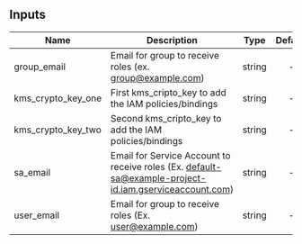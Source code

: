 [^]: (autogen_docs_start)


## Inputs

| Name | Description | Type | Default | Required |
|------|-------------|:----:|:-----:|:-----:|
| group_email | Email for group to receive roles (ex. group@example.com) | string | - | yes |
| kms_crypto_key_one | First kms_cripto_key to add the IAM policies/bindings | string | - | yes |
| kms_crypto_key_two | Second kms_cripto_key to add the IAM policies/bindings | string | - | yes |
| sa_email | Email for Service Account to receive roles (Ex. default-sa@example-project-id.iam.gserviceaccount.com) | string | - | yes |
| user_email | Email for group to receive roles (Ex. user@example.com) | string | - | yes |

[^]: (autogen_docs_end)
